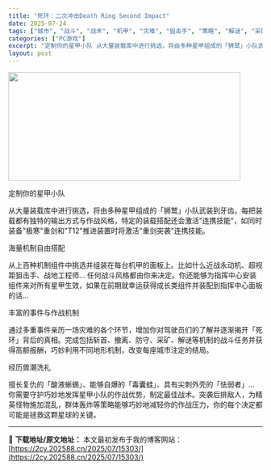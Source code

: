 ```yaml
---
title: "死环：二次冲击Death Ring Second Impact"
date: 2025-07-24
tags: ["城市", "战斗", "战术", "机甲", "灾难", "狙击手", "策略", "解谜", "采矿", "驾驶"]
categories: ["PC游戏"]
excerpt: "定制你的星甲小队 从大量装载库中进行挑选，将由多种星甲组成的「狮鹫」小队武装到牙齿。每把装载都有独特的输出方式与作战风格，特定的装载搭配还会激活&quot;连携技能&quot;，如同时装备&quot;极寒&quot;重剑和&quot;T12&quot;推进装置时将激活&quot;重剑突袭&quot;连携技能。 海量机制自由搭配 从上百种机制组件中挑选并组装在每台机甲的面板上。比&hellip;"
layout: post
---
```


<img class="aligncenter size-full wp-image-15285" src="https://2cy.202588.cn/wp-content/uploads/2025/07/2025072415321380.webp" alt="" width="460" height="215" />

定制你的星甲小队

从大量装载库中进行挑选，将由多种星甲组成的「狮鹫」小队武装到牙齿。每把装载都有独特的输出方式与作战风格，特定的装载搭配还会激活"连携技能"，如同时装备"极寒"重剑和"T12"推进装置时将激活"重剑突袭"连携技能。

海量机制自由搭配

从上百种机制组件中挑选并组装在每台机甲的面板上。比如什么近战永动机、超视距狙击手、战地工程师... 任何战斗风格都由你来决定。你还能够为指挥中心安装组件来对所有星甲生效，如果在前期就幸运获得成长类组件并装配到指挥中心面板的话...

丰富的事件与作战机制

通过多重事件亲历一场灾难的各个环节，增加你对驾驶员们的了解并逐渐揭开「死环」背后的真相。完成包括斩首、撤离、防守、采矿、解谜等机制的战斗任务并获得高额报酬，巧妙利用不同地形机制，改变每座城市注定的结局。

经历兽潮洗礼

擅长复仇的「酸液蜥蜴」、能够自爆的「毒囊蛙」、具有尖刺外壳的「怯弱者」... 你需要守护巧妙地发挥星甲小队的作战优势，制定最佳战术。突袭后排敌人，为精英怪物施加混乱，群体轰炸等策略能够巧妙地减轻你的作战压力，你的每个决定都可能是拯救这颗星球的关键。

---
📖 **下载地址/原文地址：** 本文最初发布于我的博客网站：[https://2cy.202588.cn/2025/07/15303/](https://2cy.202588.cn/2025/07/15303/)
